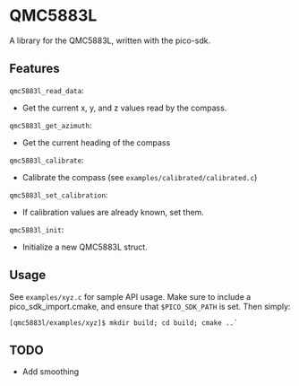 # QMC5883L

A library for the QMC5883L, written with the pico-sdk.

## Features

`qmc5883l_read_data`:

- Get the current x, y, and z values read by the compass.

`qmc5883l_get_azimuth`:

- Get the current heading of the compass

`qmc5883l_calibrate`:

- Calibrate the compass (see `examples/calibrated/calibrated.c`)

`qmc5883l_set_calibration`:

- If calibration values are already known, set them.

`qmc5883l_init`:

- Initialize a new QMC5883L struct.

## Usage

See `examples/xyz.c` for sample API usage.
Make sure to include a pico_sdk_import.cmake, and ensure that `$PICO_SDK_PATH` is set.
Then simply:

```
[qmc5883l/examples/xyz]$ mkdir build; cd build; cmake ..`
```

## TODO

- Add smoothing

